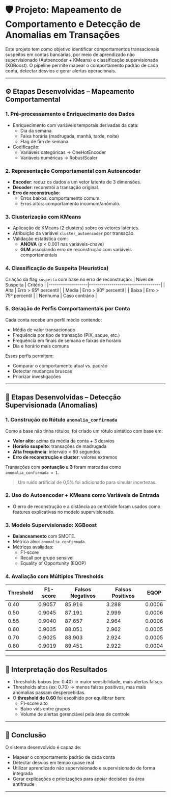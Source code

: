# 🛡️ Projeto: Mapeamento de Comportamento e Detecção de Anomalias em Transações

Este projeto tem como objetivo identificar comportamentos transacionais suspeitos em contas bancárias, por meio de aprendizado não supervisionado (Autoencoder + KMeans) e classificação supervisionada (XGBoost). O pipeline permite mapear o comportamento padrão de cada conta, detectar desvios e gerar alertas operacionais.

---

## ⚙️ Etapas Desenvolvidas – Mapeamento Comportamental

### 1. Pré-processamento e Enriquecimento dos Dados
- Enriquecimento com variáveis temporais derivadas da data:
  - Dia da semana
  - Faixa horária (madrugada, manhã, tarde, noite)
  - Flag de fim de semana
- Codificação:
  - Variáveis categóricas → OneHotEncoder
  - Variáveis numéricas → RobustScaler

### 2. Representação Comportamental com Autoencoder
- **Encoder**: reduz os dados a um vetor latente de 3 dimensões.
- **Decoder**: reconstrói a transação original.
- **Erro de reconstrução**:
  - Erros baixos: comportamento comum.
  - Erros altos: comportamento incomum/anômalo.

### 3. Clusterização com KMeans
- Aplicação de KMeans (2 clusters) sobre os vetores latentes.
- Atribuição da variável `cluster_autoencoder` por transação.
- Validação estatística com:
  - **ANOVA** (p < 0.001 nas variáveis-chave)
  - **GLM** associando erro de reconstrução com variáveis comportamentais

### 4. Classificação de Suspeita (Heurística)
Criação da flag `suspeita` com base no erro de reconstrução:
| Nível de Suspeita | Critério                          |
|-------------------|-----------------------------------|
| Alta              | Erro > 95º percentil              |
| Média             | Erro > 90º percentil              |
| Baixa             | Erro > 75º percentil              |
| Nenhuma           | Caso contrário                    |

### 5. Geração de Perfis Comportamentais por Conta
Cada conta recebe um perfil médio contendo:
- Média de valor transacionado
- Frequência por tipo de transação (PIX, saque, etc.)
- Frequência em finais de semana e faixas de horário
- Dia e horário mais comuns

Esses perfis permitem:
- Comparar o comportamento atual vs. padrão
- Detectar mudanças bruscas
- Priorizar investigações

---

## 🧠 Etapas Desenvolvidas – Detecção Supervisionada (Anomalias)

### 1. Construção do Rótulo `anomalia_confirmada`
Como a base não tinha rótulos, foi criado um rótulo sintético com base em:

- **Valor alto**: acima da média da conta + 3 desvios
- **Horário suspeito**: transações de madrugada
- **Alta frequência**: intervalo < 60 segundos
- **Erro de reconstrução e cluster**: valores extremos

Transações com **pontuação ≥ 3** foram marcadas como `anomalia_confirmada = 1`.

> Um ruído artificial de 0,5% foi adicionado para simular incertezas.

### 2. Uso do Autoencoder + KMeans como Variáveis de Entrada
- O erro de reconstrução e a distância ao centróide foram usados como features explicativas no modelo supervisionado.

### 3. Modelo Supervisionado: XGBoost
- **Balanceamento** com SMOTE.
- Métrica alvo: `anomalia_confirmada`.
- Métricas avaliadas:
  - F1-score
  - Recall por grupo sensível
  - Equality of Opportunity (EQOP)

### 4. Avaliação com Múltiplos Thresholds

| Threshold | F1-score | Falsos Negativos | Falsos Positivos | EQOP    |
|-----------|----------|------------------|------------------|---------|
| 0.40      | 0.9057   | 85.916           | 3.288            | 0.0006  |
| 0.50      | 0.9045   | 87.191           | 2.999            | 0.0006  |
| 0.55      | 0.9040   | 87.657           | 2.964            | 0.0006  |
| 0.60      | 0.9035   | 88.051           | 2.962            | 0.0005  |
| 0.70      | 0.9025   | 88.903           | 2.924            | 0.0005  |
| 0.80      | 0.9019   | 89.451           | 2.922            | 0.0004  |

---

## 🧾 Interpretação dos Resultados

- Thresholds baixos (ex: 0.40) → maior sensibilidade, mais alertas falsos.
- Thresholds altos (ex: 0.70) → menos falsos positivos, mas mais anomalias passam despercebidas.
- O **threshold de 0.60** foi escolhido por equilibrar bem:
  - F1-score alto
  - Baixo viés entre grupos
  - Volume de alertas gerenciável pela área de controle

---

## 🚀 Conclusão

O sistema desenvolvido é capaz de:
- Mapear o comportamento padrão de cada conta
- Detectar desvios em tempo quase real
- Utilizar aprendizado não supervisionado e supervisionado de forma integrada
- Gerar explicações e priorizações para apoiar decisões da área antifraude

---
